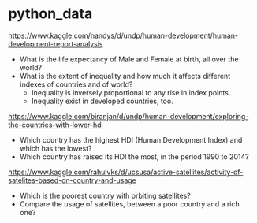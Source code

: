 # python_data

https://www.kaggle.com/nandys/d/undp/human-development/human-development-report-analysis
* What is the life expectancy of Male and Female at birth, all over the world?
* What is the extent of inequality and how much it affects different indexes of countries and of world?
   * Inequality is inversely proportional to any rise in index points.
   * Inequality exist in developed countries, too.

https://www.kaggle.com/biranjan/d/undp/human-development/exploring-the-countries-with-lower-hdi
*	Which country has the highest HDI (Human Development Index) and which has the lowest? 
* Which country has raised its HDI the most, in the period 1990 to 2014?

https://www.kaggle.com/rahulvks/d/ucsusa/active-satellites/activity-of-satelites-based-on-country-and-usage
* Which is the poorest country with orbiting satellites?
* Compare the usage of satellites, between a poor country and a rich one?

